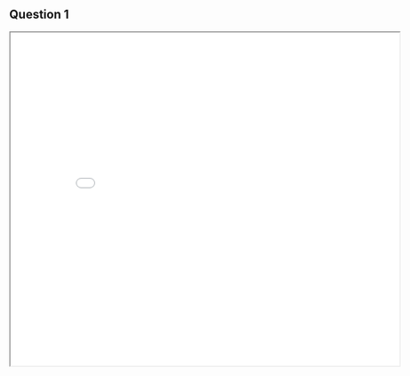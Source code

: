 ## Question 1

<iframe src="../../../graphs/html/one/one.html" width = "700" height = "600"></iframe>
